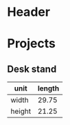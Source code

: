 <!-- TITLE: Home Office -->
<!-- SUBTITLE: A quick summary of Home Office -->

# Header

# Projects
## Desk stand
|unit|length|
|-|-|
|width|29.75|
|height|21.25|